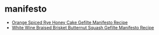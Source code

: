 # manifesto

 * [Orange Spiced Rye Honey Cake Gefilte Manifesto Recipe](../../index/o/orange-spiced-rye-honey-cake-gefilte-manifesto-recipe.json)
 * [White Wine Braised Brisket Butternut Squash Gefilte Manifesto Recipe](../../index/w/white-wine-braised-brisket-butternut-squash-gefilte-manifesto-recipe.json)
